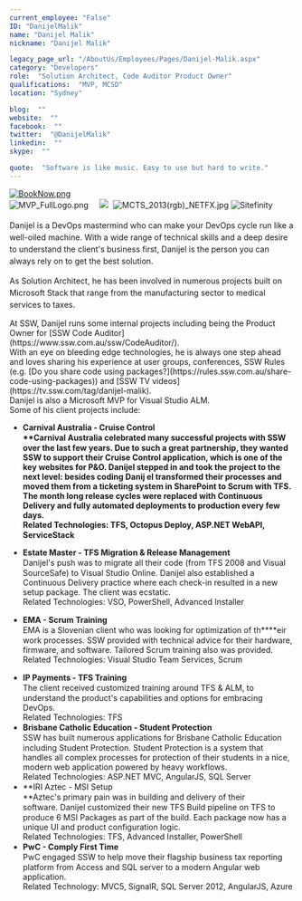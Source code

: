 ```yaml
---
current_employee: "False"
ID: "DanijelMalik"
name: "Danijel Malik"
nickname: "Danijel Malik"

legacy_page_url: "/AboutUs/Employees/Pages/Danijel-Malik.aspx"
category: "Developers"
role:  "Solution Architect, Code Auditor Product Owner"
qualifications:  "MVP, MCSD"
location: "Sydney"

blog:  ""
website:  ""
facebook:  ""
twitter:  "@DanijelMalik"
linkedin:  ""
skype:  ""

quote:  "Software is like music. Easy to use but hard to write."
---
```


​​​​​​​​​​​[![BookNow.png](/AboutUs/Employees/PublishingImages/BookNow.png)](http://veethere.com/With/DanijelMalik) <span style="line-height:18px;">   
</span> <span style="line-height:1.6;"> </span> ![MVP_FullLogo.png](/AboutUs/Employees/PublishingImages/MVP_FullLogo.png) <span style="line-height:1.6;">    </span>![](/AboutUs/Employees/PublishingImages/MCSD_2013(rgb)_1477.jpg)<span style="line-height:1.6;">  </span> ![MCTS_2013(rgb)_NETFX.jpg](/AboutUs/Employees/PublishingImages/MCTS_2013(rgb)_NETFX.jpg) ![Sitefinity](/AboutUs/Employees/PublishingImages/logo_sitefinity.png)   

 <span style="line-height:1.5em;background-color:initial;">Danijel is a DevOps mastermind who can make your DevOps cycle run like a well-oiled machine. With a wide range of technical skills and a deep desire to understand the client's business first, Danijel is the person you can always rely on to get the best solution.</span>

 <span style="line-height:1.5em;background-color:initial;"></span> <span style="line-height:1.5em;background-color:initial;">As Solution Architect, he has been involved in numerous projects built on Microsoft Stack that range from the manufacturing sector to medical services to taxes.</span>

<div><div>At SSW, Danijel runs some internal projects including being the Product Owner for [SSW Code Auditor](https://www.ssw.com.au/ssw/CodeAuditor/).   
</div><div>With an eye on bleeding edge technologies, he is always one step ahead and loves sharing his experience at user groups, conferences, SSW Rules (e.g. [Do you share code using packages?](https://rules.ssw.com.au/share-code-using-packages)) and [SSW TV videos](https://tv.ssw.com/tag/danijel-malik).  
</div><div> 

   </div><div>Danijel is also a Microsoft MVP for Visual Studio ALM.</div><div> 

   </div><div>Some of his client projects include:​  
</div><div> 

   </div><div>

*   <strong style="line-height:18px;"> Carnival Australia - Cruise Control  
**<span style="line-height:18px;background-color:initial;">Carnival Australia celebrated many successful projects with SSW over the last few years. Due to such a great partnership, they wanted SSW to support their Cruise Control application, which is one of the key websites for P&O. Danijel stepped in and took the project to the next level: besides coding Danij el transformed their processes and moved them from a ticketing system in SharePoint to Scrum with TFS. The month long release cycles were replaced with Continuous Delivery and fully automated deployments to production every few days.  
</span><span style="line-height:18px;">Related Technologies: TFS, Octopus Deploy, ASP.NET WebAPI, ServiceStack</span></strong></div><div> 

   </div><div>

*   <span style="line-height:18px;"> **Estate Master - TFS Migration & Release Management**  
</span><span style="line-height:18px;">Danijel's push was to migrate all their code (from TFS 2008 and Visual SourceSafe) to Visual Studio Online. Danijel also established a Continuous Delivery practice where each check-in resulted in a new setup package. The client was ecstatic.  
</span><span style="line-height:18px;">Related Technologies: VSO, PowerShell, Advanced Installer</span></div><div> 

   </div><div>

*   <span style="line-height:18px;"> **EMA - Scrum Training**  
</span><span style="line-height:18px;">EMA is a Slovenian client who was looking for optimization of th****eir work processes. SSW provided with technical advice for their hardware, firmware, and software. Tailored Scrum training also was provided.  
</span><span style="line-height:18px;">Related Technologies: Visual Studio Team Services, Scrum</span></div><div> 

   </div><div>

*   <span style="line-height:18px;"> **IP Payments - TFS Training**  
</span><span style="line-height:18px;">The client received customized training around TFS & ALM, to understand the product's capabilities and options for embracing DevOps.  
</span><span style="line-height:18px;">Related Technologies: TFS</span>
*   <span style="line-height:18px;"></span> <span style="line-height:18px;"> **Brisbane Catholic Education - Student Protection**  
</span><span style="line-height:18px;">SSW has built numerous a</span><span style="line-height:18px;">pplications for Brisbane Catholic Education including Student Protection. Student Protection is a system that handles all complex processes for protection of their students in a nice, modern web application powered by heavy workflows.  
</span><span style="line-height:18px;">Related Technologies: ASP.NET MVC, AngularJS, SQL Server</span>
*   <span style="line-height:18px;"> **IRI Aztec - MSI Setup  
**</span><span style="line-height:18px;background-color:initial;">Aztec's primary pain was in building and delivery of their software. Danijel c</span><span style="line-height:18px;background-color:initial;">ustomized their new TFS Build pipeline on TFS to produce 6 MSI Packages as part of the build. Each package now has a unique UI and product configuration logic.  
</span><span style="line-height:18px;">Related Technologies: TFS, Advanced Installer, PowerShell</span>
*   <span style="line-height:18px;"> **PwC - Comply First Time**  
</span><span style="line-height:18px;">PwC engaged SSW to help move their flagship business tax reporting platform from Access and SQL server to a modern Angular web application.  
</span><span style="line-height:18px;">Related Technology: MVC5, SignalR, SQL Server 2012, AngularJS, Azure </span></div></div>